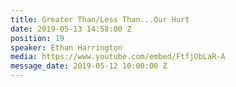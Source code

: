 ```yaml
---
title: Greater Than/Less Than...Our Hurt
date: 2019-05-13 14:58:00 Z
position: 19
speaker: Ethan Harrington
media: https://www.youtube.com/embed/FtfjObLaR-A
message_date: 2019-05-12 10:00:00 Z
---
```


